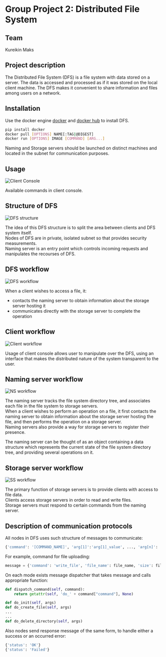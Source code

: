 # Group Project 2: Distributed File System

## Team
Kureikin Maks

## Project description
The Distributed File System (DFS) is a file system with data stored on a server. The data is accessed and processed as if it was stored on the local client machine. The DFS makes it convenient to share information and files among users on a network.

## Installation

Use the docker engine [docker](https://www.docker.com) and [docker hub](https://hub.docker.com/) to install DFS.

```bash
pip install docker
docker pull [OPTIONS] NAME[:TAG|@DIGEST]
docker run [OPTIONS] IMAGE [COMMAND] [ARG...]
```

Naming and Storage servers should be launched on distinct machines and located in the subnet
for communication purposes.

## Usage
![Client Console](images/client_console.png)

Available commands in client console.  



## Structure of DFS
![DFS structure](images/dfs_structure.jpeg)

The idea of this DFS structure is to split the area between clients and DFS
system itself.  
Nodes of DFS are in private, isolated subnet so that provides
security measurements.  
Naming server is an entry point which controls incoming
requests and manipulates the recourses of DFS.

## DFS workflow
![DFS workflow](images/general_wf.jpeg)

When a client wishes to access a file, it:
* contacts the naming server to obtain information about the storage server hosting it 
* communicates directly with the storage server to complete the operation

## Client workflow
![Client workflow](images/client_wf.jpeg)

Usage of client console allows user to manipulate over the DFS, using an interface
that makes the distributed nature of the system transparent to the user.

## Naming server workflow
![NS workflow](images/ns_wf.jpeg) 

The naming server tracks the file system directory tree, and associates each file in the file system to storage servers.  
When a client wishes to perform an operation on a file, it first contacts the naming server to obtain information about the storage server hosting the file, and then performs the operation on a storage server.  
Naming servers also provide a way for storage servers to register their presence.

The naming server can be thought of as an object containing a data structure which represents the current state of the file system directory tree, and providing several operations on it. 

## Storage server workflow
![SS workflow](images/ss_wf.jpeg) 

The primary function of storage servers is to provide clients with access to file data.  
Clients access storage servers in order to read and write files.  
Storage servers must respond to certain commands from the naming server.

## Description of communication protocols
All nodes in DFS uses such structure of messages to communicate:
```python
{'command': '[COMMAND_NAME]', 'arg[1]':'arg[1]_value', ..., 'arg[n]': 'arg[n]_value'} 
```
For example, command for file uploading:
```python
message = {'command': 'write_file', 'file_name': file_name, 'size': file_size}
```

On each mode exists message dispatcher that takes message and calls appropriate function:
```python
def dispatch_command(self, command):
    return getattr(self, 'do_' + command["command"], None)

def do_init(self, args)
def do_create_file(self, args)
...
...
def do_delete_directory(self, args)
```

Also nodes send response message of the same form, to handle either a success or an occurred error:
```python
{'status': 'OK'}
{'status': 'Failed'}
```